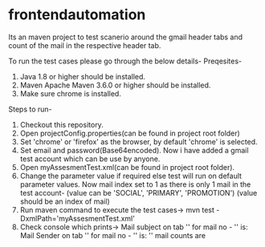 # frontendautomation

Its an maven project to test scanerio around the gmail header tabs and count of the mail in the respective header tab.

To run the test cases please go through the below details-
Preqesites-

1. Java 1.8 or higher should be installed.
2. Maven Apache Maven 3.6.0 or higher should be installed.
3. Make sure chrome is installed.

Steps to run-

1. Checkout this repository.
2. Open projectConfig.properties(can be found in project root folder)
3. Set 'chrome' or 'firefox' as the browser, by default 'chrome' is selected.
4. Set email and password(Base64encoded). Now i have added a gmail test account which can be use by anyone.
5. Open myAssesmentTest.xml(can be found in project root folder).
6. Change the parameter value if required else test will run on default parameter values. Now mail index set to 1 as there is only 1 mail in the test account-
      <parameter name="tabName" value="SOCIAL"/> (value can be 'SOCIAL', 'PRIMARY', 'PROMOTION')
        <parameter name="mailIndexNo" value="1"/> (value should be an index of mail)
7. Run maven command to execute the test cases->
      mvn test -DxmlPath='myAssesmentTest.xml'
8. Check console which prints->
    Mail subject on tab '<tabName>' for mail no - '<mailIndexNo>' is:
    Mail Sender on tab '<tabName>' for mail no - '<mailIndexNo>' is:
    '<tabName>' mail counts are
 
